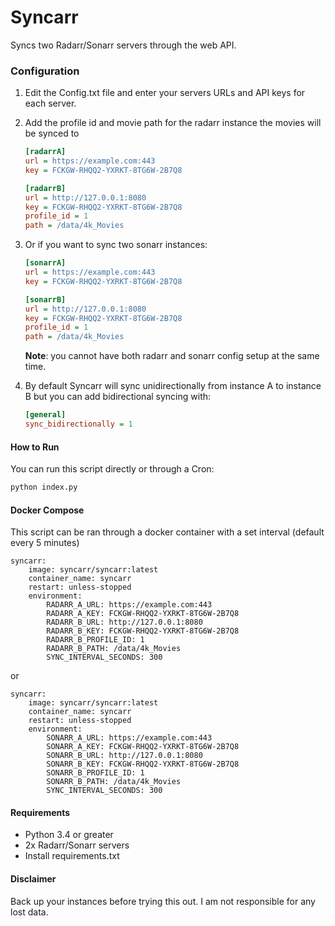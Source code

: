 # Syncarr
Syncs two Radarr/Sonarr servers through the web API.

### Configuration
 1. Edit the Config.txt file and enter your servers URLs and API keys for each server.  
 2. Add the profile id and movie path for the radarr instance the movies will be synced to
    ```ini
    [radarrA]
    url = https://example.com:443
    key = FCKGW-RHQQ2-YXRKT-8TG6W-2B7Q8
    
    [radarrB]
    url = http://127.0.0.1:8080
    key = FCKGW-RHQQ2-YXRKT-8TG6W-2B7Q8
    profile_id = 1
    path = /data/4k_Movies
    ```
 3. Or if you want to sync two sonarr instances:
    ```ini
    [sonarrA]
    url = https://example.com:443
    key = FCKGW-RHQQ2-YXRKT-8TG6W-2B7Q8
    
    [sonarrB]
    url = http://127.0.0.1:8080
    key = FCKGW-RHQQ2-YXRKT-8TG6W-2B7Q8
    profile_id = 1
    path = /data/4k_Movies
    ```

    **Note**: you cannot have both radarr and sonarr config setup at the same time.

 4. By default Syncarr will sync unidirectionally from instance A to instance B but you can add bidirectional syncing with:
     ```ini
     [general]
     sync_bidirectionally = 1
     ```

#### How to Run
You can run this script directly or through a Cron:
```bash
python index.py
```

#### Docker Compose
This script can be ran through a docker container with a set interval (default every 5 minutes)

```
syncarr:
    image: syncarr/syncarr:latest
    container_name: syncarr
    restart: unless-stopped
    environment:
        RADARR_A_URL: https://example.com:443
        RADARR_A_KEY: FCKGW-RHQQ2-YXRKT-8TG6W-2B7Q8
        RADARR_B_URL: http://127.0.0.1:8080
        RADARR_B_KEY: FCKGW-RHQQ2-YXRKT-8TG6W-2B7Q8
        RADARR_B_PROFILE_ID: 1
        RADARR_B_PATH: /data/4k_Movies
        SYNC_INTERVAL_SECONDS: 300
```

or

```
syncarr:
    image: syncarr/syncarr:latest
    container_name: syncarr
    restart: unless-stopped
    environment:
        SONARR_A_URL: https://example.com:443
        SONARR_A_KEY: FCKGW-RHQQ2-YXRKT-8TG6W-2B7Q8
        SONARR_B_URL: http://127.0.0.1:8080
        SONARR_B_KEY: FCKGW-RHQQ2-YXRKT-8TG6W-2B7Q8
        SONARR_B_PROFILE_ID: 1
        SONARR_B_PATH: /data/4k_Movies
        SYNC_INTERVAL_SECONDS: 300
```

#### Requirements
 * Python 3.4 or greater
 * 2x Radarr/Sonarr servers
 * Install requirements.txt



#### Disclaimer
Back up your instances before trying this out. I am not responsible for any lost data.
